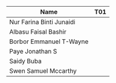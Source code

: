 |Name                              |T01|
|----------------------------------|---|
|Nur Farina Binti Junaidi          |   |
|Albasu Faisal Bashir              |   |
|Borbor Emmanuel T-Wayne           |   |
|Paye Jonathan S                   |   |
|Saidy Buba                        |   |
|Swen Samuel Mccarthy              |   |
